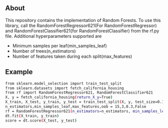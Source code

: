## About
This repository contains the implementation of Random Forests. To use this library, call the RandomForestRegressor621(For RandomForestRegressor) and RandomForestClassifier621(for RandomForestClassifier) from the 
rf.py file. Additional hyperparameters supported are 
- Minimum samples per leaf(min_samples_leaf)
- Number of trees(n_estimators)
- Number of features taken during each split(max_features)

## Example
```sh
from sklearn.model_selection import train_test_split
from sklearn.datasets import fetch_california_housing
from rf import RandomForestRegressor621, RandomForestClassifier621
X, y = fetch_california_housing(return_X_y=True)
X_train, X_test, y_train, y_test = train_test_split(X, y, test_size=0.15)
n_estimators,min_samples_leaf,max_features,oob = 15,3,0.3,False
rf = RandomForestRegressor621(n_estimators=n_estimators, min_samples_leaf=min_samples_leaf, max_features=max_features, oob_score=oob)
dt.fit(X_train, y_train)
score = dt.score(X_test, y_test)
```
